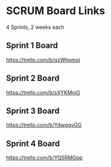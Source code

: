 # SCRUM Board Links
4 Sprints, 2 weeks each

## Sprint 1 Board
https://trello.com/b/qzWhomoj

## Sprint 2 Board
https://trello.com/b/sXYKMniO

## Sprint 3 Board
https://trello.com/b/Y4wgqvGG

## Sprint 4 Board
https://trello.com/b/YQ5RMGpp
